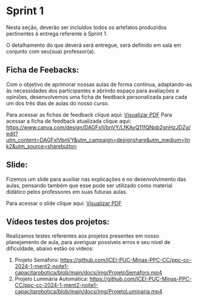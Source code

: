 # Sprint 1

Nesta seção, deverão ser incluídos todos os artefatos produzidos pertinentes à entrega referente à Sprint 1.

O detalhamento do que deverá será entregue, será definido em sala em conjunto com seu(sua) professor(a).

## Ficha de Feebacks:

Com o objetivo de aprimorar nossas aulas de forma contínua, adaptando-as às necessidades dos participantes e abrindo espaço para avaliações e opiniões, desenvolvemos uma ficha de feedback personalizada para cada um dos três dias de aulas do nosso curso.

Para acessar as fichas de feedback clique aqui: [Visualizar PDF](https://github.com/ICEI-PUC-Minas-PPC-CC/ppc-cc-2024-1-ment2-noite1-capacitarobotica/blob/fe160b437924609bf276b13dc39d749bad60d512/docs/Fichas%20de%20FeedBack-%20CapacitaRobotica.pdf)
Para acessar a ficha de feedback atualizada clique aqui: https://www.canva.com/design/DAGFxlVbnVY/LfKAyQ11fQNpb2gnHzJDZg/edit?utm_content=DAGFxlVbnVY&utm_campaign=designshare&utm_medium=link2&utm_source=sharebutton
## Slide:

Fizemos um slide para auxiliar nas explicações e no desenvolvimento das aulas, pensando também que esse pode ser utilizado como material didático pelos professores em suas futuras aulas. 

Para acessar o slide clique aqui: [Visualizar PDF](https://github.com/ICEI-PUC-Minas-PPC-CC/ppc-cc-2024-1-ment2-noite1-capacitarobotica/blob/main/docs/Slide-CapacitaRobotica.pdf)

## Vídeos testes dos projetos:

Realizamos testes referentes aos projetos presentes em nosso planejamento de aula, para averiguar possíveis erros e seu nível de dificuldade, abaixo estão os vídeos:
1. Projeto Semáforo: https://github.com/ICEI-PUC-Minas-PPC-CC/ppc-cc-2024-1-ment2-noite1-capacitarobotica/blob/main/docs/img/ProjetoSemaforo.mp4
2. Projeto Luminária Automática: https://github.com/ICEI-PUC-Minas-PPC-CC/ppc-cc-2024-1-ment2-noite1-capacitarobotica/blob/main/docs/img/ProjetoLuminaria.mp4

